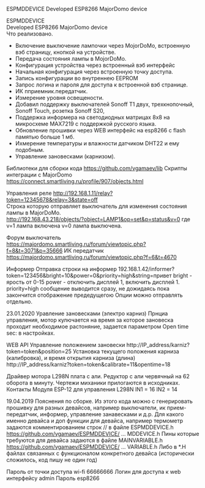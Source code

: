 ESPMDDEVICE
Developed ESP8266 MajorDomo device

ESPMDDEVICE  
  Developed ESP8266 MajorDomo device  
Что реализовано.  
- Включение выключение лампочки через MojorDoMo, встроенную вэб страницу, кнопкой на устройстве.  
- Передача состояния лампы в MojorDoMo.  
- Конфигурация устройства через встроенный вэб интерфейс  
- Начальная конфигурация через встроенную точку доступа.  
- Запись конфигурации во внутреннею  EEPROM  
- Запрос логина и пароля для доступа к встроенной вэб странице. 
- ИК пприемник.передатчик.
- Измерение уровня освещености.
- Добавил поддержку выключателей Sonoff T1 двух, трехкнопочный, Sonoff Touch,  розетка Sonoff S20, 
- Поддержка информера на светодиодных матрицах 8x8 на микросхеме MAX7219 с поддержкой русского языка.
- Обновление прошивки через WEB интерфейс на esp8266 c flash памятью больше 1 мб.
- Ихмерение температуры и влажности датчиком DHT22 и ему подобным.
- Управление зановесками (карнизом).

Библиотеки для сборки кода https://github.com/vgamaev/lib
Скрипты интеграции с MajorDomo
https://connect.smartliving.ru/profile/907/objects.html

Управления реле 
http://192.168.1.11/relay?token=12345678&relay=3&state=off  
Строка которую отправляет выключатель для изменения состояния лампы в MajorDoMo.  
http://192.168.43.218/objects/?object=LAMP1&op=set&p=status&v=0   где v=1 лампа включена v=0 лампа выключена.  

Форум выключатель https://majordomo.smartliving.ru/forum/viewtopic.php?f=8&t=3071&p=35666
ИК передатчик https://majordomo.smartliving.ru/forum/viewtopic.php?f=6&t=4670

Информер
Отправка строки на информер 192.168.1.42/informer?token=123456&bright=10&power=0&priority=high&string=привет
	bright - ярость от 0-15
	power  - отключить дисплей 1, включить дисплей 1.
	priority=high  сообщение выводится сразу, не дожидаясь пока закончится отображение предедущегою
Опции можно отправлять отдельно.

23.01.2020
Уравление зановесками (электро карниз)
Прнциа управления, мотор кулючается на время за которое зановеска проходит необходимое растоняние, задается параметром Open time sec: в настройках.

WEB API
Управление положением зановески http://IP_address/karniz?token=token&position=25
Установка текущего положения карниза (калибровка), и время открытия карниза (длина) http://IP_address/karniz?token=token&calibrate=11&opentime=18

Драйвер мотора L298N плата с али.
Редуктор с али червячный на 62 оборота в минуту.
Чертежи миханики прилогаются в исходниках.
Контакты Модуля ESP-12 для управления L298N
IN1 = 16 IN2 = 14

19.04.2019
Пояснения по сборке.
Из этого кода можно с генерировать прошивку для разных девайсов, например выключатели, ик прием-передатчик, информер, управление занавесками и д.р.
Для какого именно девайса и доп функции для девайса, например термометр задаются комментированием строк //
в файле ESPMDDEVICE.h https://github.com/vgamaev/ESPMDDEVICE/ ... MDDEVICE.h
Пины которые требуются для девайса задаются в файле MAINVARIABLE.h https://github.com/vgamaev/ESPMDDEVICE/ ... VARIABLE.h
Либо в *.H файлах связанных с функционалом конкретного девайса (исторически сложилось, код пишу не один год)

Пароль от точки доступа wi-fi 66666666
Логин для доступа к web интерфейсу admin
Пароль esp8266
